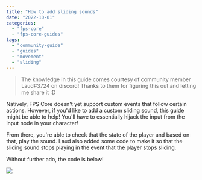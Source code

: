 ```yaml
---
title: "How to add sliding sounds"
date: "2022-10-01"
categories: 
  - "fps-core"
  - "fps-core-guides"
tags: 
  - "community-guide"
  - "guides"
  - "movement"
  - "sliding"
---
```

> The knowledge in this guide comes courtesy of community member Laud#3724 on discord! Thanks to them for figuring this out and letting me share it :D

Natively, FPS Core doesn't yet support custom events that follow certain actions. However, if you'd like to add a custom sliding sound, this guide might be able to help! You'll have to essentially hijack the input from the input node in your character!

From there, you're able to check that the state of the player and based on that, play the sound. Laud also added some code to make it so that the sliding sound stops playing in the event that the player stops sliding.

Without further ado, the code is below!

![](images/sliding-1.png)
